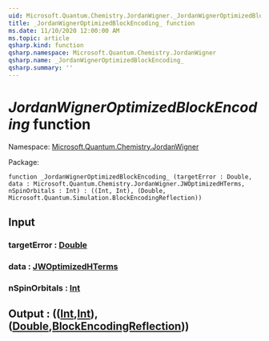 ```yaml
---
uid: Microsoft.Quantum.Chemistry.JordanWigner._JordanWignerOptimizedBlockEncoding_
title: _JordanWignerOptimizedBlockEncoding_ function
ms.date: 11/10/2020 12:00:00 AM
ms.topic: article
qsharp.kind: function
qsharp.namespace: Microsoft.Quantum.Chemistry.JordanWigner
qsharp.name: _JordanWignerOptimizedBlockEncoding_
qsharp.summary: ''
---
```


# _JordanWignerOptimizedBlockEncoding_ function

Namespace: [Microsoft.Quantum.Chemistry.JordanWigner](xref:Microsoft.Quantum.Chemistry.JordanWigner)

Package: [](https://nuget.org/packages/)




```qsharp
function _JordanWignerOptimizedBlockEncoding_ (targetError : Double, data : Microsoft.Quantum.Chemistry.JordanWigner.JWOptimizedHTerms, nSpinOrbitals : Int) : ((Int, Int), (Double, Microsoft.Quantum.Simulation.BlockEncodingReflection))
```


## Input

### targetError : [Double](xref:microsoft.quantum.lang-ref.double)




### data : [JWOptimizedHTerms](xref:Microsoft.Quantum.Chemistry.JordanWigner.JWOptimizedHTerms)




### nSpinOrbitals : [Int](xref:microsoft.quantum.lang-ref.int)





## Output : (([Int](xref:microsoft.quantum.lang-ref.int),[Int](xref:microsoft.quantum.lang-ref.int)),([Double](xref:microsoft.quantum.lang-ref.double),[BlockEncodingReflection](xref:Microsoft.Quantum.Simulation.BlockEncodingReflection)))

